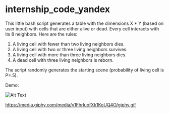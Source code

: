 # internship_code_yandex
This little bash script generates a table with the dimensions X * Y (based on user input) with cells that are either alive or dead.
Every cell interacts with its 8 neighbors. Here are the rules:

1) A living cell with fewer than two living neighbors dies.
2) A living cell with two or three living neighbors survives.
3) A living cell with more than three living neighbors dies.
4) A dead cell with three living neighbors is reborn.

The script randomly generates the starting scene (probability of living cell is P=.5).

Demo:

![Alt Text](https://media.giphy.com/media/v1FhrluofXk1KoUQ4O/giphy.gif)

https://media.giphy.com/media/v1FhrluofXk1KoUQ4O/giphy.gif
